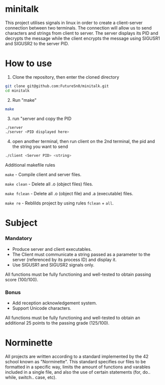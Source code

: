 
# minitalk

This project utilises signals in linux in order to create a client-server connection between two terminals. The connection will allow us to send characters and strings from client to server. The server displays its PID and decrypts the message while the client encrypts the message using SIGUSR1 and SIGUSR2 to the server PID.

# How to use

1. Clone the repository, then enter the cloned directory

```bash
git clone git@github.com:FutureSn0/minitalk.git
cd minitalk
```

2. Run "make"

```bash
make
```

3. run "server and copy the PID

```bash
./server
./server <PID displayed here>
```
4. open another terminal, then run client on the 2nd terminal, the pid and the string you want to send

```bash
./client <Server PID> <string>
```
Additional makefile rules

`make` - Compile client and server files.

`make clean` - Delete all .o (object files) files.

`make fclean` - Delete all .o (object file) and .a (executable) files.

`make re` - Reblilds project by using rules `fclean` + `all`.

# Subject
### Mandatory
- Produce server and client executables.
- The Client must communicate a string passed as a parameter to the server (referenced by its process ID) and display it.
- Use SIGUSR1 and SIGUSR2 signals only.

All functions must be fully functioning and well-tested to obtain passing score (100/100).

### Bonus
- Add reception acknowledgement system.
- Support Unicode characters.

All functions must be fully functioning and well-tested to obtain an additional 25 points to the passing grade (125/100).

# Norminette

All projects are written according to a standard implemented by the 42 school known as "Norminette". This standard specifies our files to be formatted in a specific way, limits the amount of functions and varables included in a single file, and also the use of certain statements (for, do.. while, switch.. case, etc).
